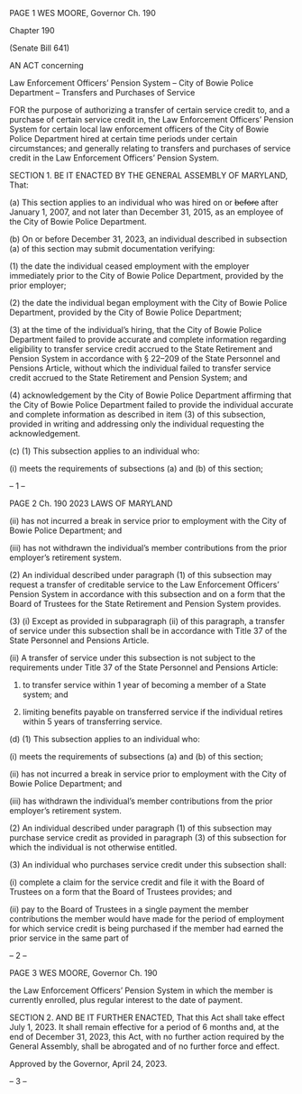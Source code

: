 PAGE 1
WES MOORE, Governor Ch. 190

Chapter 190

(Senate Bill 641)

AN ACT concerning

Law Enforcement Officers’ Pension System – City of Bowie Police Department –
Transfers and Purchases of Service

FOR the purpose of authorizing a transfer of certain service credit to, and a purchase of
certain service credit in, the Law Enforcement Officers’ Pension System for certain
local law enforcement officers of the City of Bowie Police Department hired at certain
time periods under certain circumstances; and generally relating to transfers and
purchases of service credit in the Law Enforcement Officers’ Pension System.

SECTION 1. BE IT ENACTED BY THE GENERAL ASSEMBLY OF MARYLAND,
That:

(a) This section applies to an individual who was hired on or ~~before~~ after January
1, 2007, and not later than December 31, 2015, as an employee of the City of Bowie Police
Department.

(b) On or before December 31, 2023, an individual described in subsection (a) of
this section may submit documentation verifying:

(1) the date the individual ceased employment with the employer
immediately prior to the City of Bowie Police Department, provided by the prior employer;

(2) the date the individual began employment with the City of Bowie Police
Department, provided by the City of Bowie Police Department;

(3) at the time of the individual’s hiring, that the City of Bowie Police
Department failed to provide accurate and complete information regarding eligibility to
transfer service credit accrued to the State Retirement and Pension System in accordance
with § 22–209 of the State Personnel and Pensions Article, without which the individual
failed to transfer service credit accrued to the State Retirement and Pension System; and

(4) acknowledgement by the City of Bowie Police Department affirming
that the City of Bowie Police Department failed to provide the individual accurate and
complete information as described in item (3) of this subsection, provided in writing and
addressing only the individual requesting the acknowledgement.

(c) (1) This subsection applies to an individual who:

(i) meets the requirements of subsections (a) and (b) of this section;

– 1 –

PAGE 2
Ch. 190 2023 LAWS OF MARYLAND

(ii) has not incurred a break in service prior to employment with the
City of Bowie Police Department; and

(iii) has not withdrawn the individual’s member contributions from
the prior employer’s retirement system.

(2) An individual described under paragraph (1) of this subsection may
request a transfer of creditable service to the Law Enforcement Officers’ Pension System
in accordance with this subsection and on a form that the Board of Trustees for the State
Retirement and Pension System provides.

(3) (i) Except as provided in subparagraph (ii) of this paragraph, a
transfer of service under this subsection shall be in accordance with Title 37 of the State
Personnel and Pensions Article.

(ii) A transfer of service under this subsection is not subject to the
requirements under Title 37 of the State Personnel and Pensions Article:

1. to transfer service within 1 year of becoming a member of
a State system; and

2. limiting benefits payable on transferred service if the
individual retires within 5 years of transferring service.

(d) (1) This subsection applies to an individual who:

(i) meets the requirements of subsections (a) and (b) of this section;

(ii) has not incurred a break in service prior to employment with the
City of Bowie Police Department; and

(iii) has withdrawn the individual’s member contributions from the
prior employer’s retirement system.

(2) An individual described under paragraph (1) of this subsection may
purchase service credit as provided in paragraph (3) of this subsection for which the
individual is not otherwise entitled.

(3) An individual who purchases service credit under this subsection shall:

(i) complete a claim for the service credit and file it with the Board
of Trustees on a form that the Board of Trustees provides; and

(ii) pay to the Board of Trustees in a single payment the member
contributions the member would have made for the period of employment for which service
credit is being purchased if the member had earned the prior service in the same part of

– 2 –

PAGE 3
WES MOORE, Governor Ch. 190

the Law Enforcement Officers’ Pension System in which the member is currently enrolled,
plus regular interest to the date of payment.

SECTION 2. AND BE IT FURTHER ENACTED, That this Act shall take effect July
1, 2023. It shall remain effective for a period of 6 months and, at the end of December 31,
2023, this Act, with no further action required by the General Assembly, shall be abrogated
and of no further force and effect.

Approved by the Governor, April 24, 2023.

– 3 –